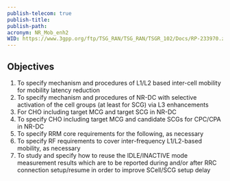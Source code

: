 ```yaml
---
publish-telecom: true
publish-title: 
publish-path: 
acronym: NR_Mob_enh2
WID: https://www.3gpp.org/ftp/TSG_RAN/TSG_RAN/TSGR_102/Docs/RP-233970.zip
---
```


## Objectives

1. To specify mechanism and procedures of L1/L2 based inter-cell mobility for mobility latency reduction
2. To specify mechanism and procedures of NR-DC with selective activation of the cell groups (at least for SCG) via L3 enhancements
3. For CHO including target MCG and target SCG in NR-DC
4. To specify CHO including target MCG and candidate SCGs for CPC/CPA in NR-DC
5. To specify RRM core requirements for the following, as necessary
6. To specify RF requirements to cover inter-frequency L1/L2-based mobility, as necessary
7. To study and specify how to reuse the IDLE/INACTIVE mode measurement results which are to be reported during and/or after RRC connection setup/resume in order to improve SCell/SCG setup delay